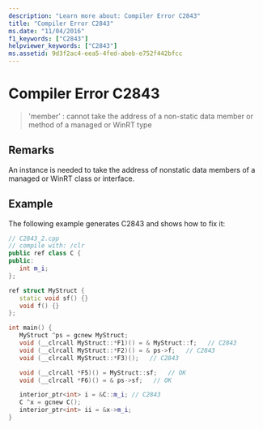 ```yaml
---
description: "Learn more about: Compiler Error C2843"
title: "Compiler Error C2843"
ms.date: "11/04/2016"
f1_keywords: ["C2843"]
helpviewer_keywords: ["C2843"]
ms.assetid: 9d3f2ac4-eea5-4fed-abeb-e752f442bfcc
---
```

# Compiler Error C2843

> 'member' : cannot take the address of a non-static data member or method of a managed or WinRT type

## Remarks

An instance is needed to take the address of nonstatic data members of a managed or WinRT class or interface.

## Example

The following example generates C2843 and shows how to fix it:

```cpp
// C2843_2.cpp
// compile with: /clr
public ref class C {
public:
   int m_i;
};

ref struct MyStruct {
   static void sf() {}
   void f() {}
};

int main() {
   MyStruct ^ps = gcnew MyStruct;
   void (__clrcall MyStruct::*F1)() = & MyStruct::f;   // C2843
   void (__clrcall MyStruct::*F2)() = & ps->f;   // C2843
   void (__clrcall MyStruct::*F3)();   // C2843

   void (__clrcall *F5)() = MyStruct::sf;   // OK
   void (__clrcall *F6)() = & ps->sf;   // OK

   interior_ptr<int> i = &C::m_i; // C2843
   C ^x = gcnew C();
   interior_ptr<int> ii = &x->m_i;
}
```
